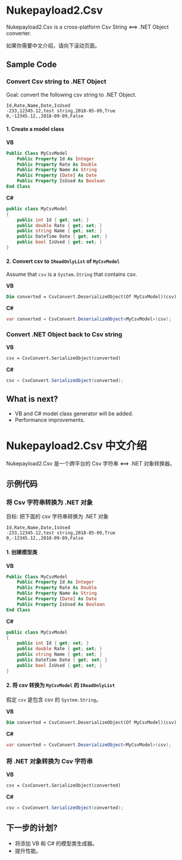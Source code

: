 # Nukepayload2.Csv
Nukepayload2.Csv is a cross-platform Csv String &lt;==&gt; .NET Object converter.

如果你需要中文介绍，请向下滚动页面。

## Sample Code
### Convert Csv string to .NET Object
Goal: convert the following csv string to .NET Object.
```csv
Id,Rate,Name,Date,IsUsed
-233,12345.12,test string,2018-05-09,True
0,-12345.12,,2018-09-09,False
```
#### 1. Create a model class

__VB__
```vb
Public Class MyCsvModel
    Public Property Id As Integer
    Public Property Rate As Double
    Public Property Name As String
    Public Property [Date] As Date
    Public Property IsUsed As Boolean
End Class
```

__C#__
```csharp
public class MyCsvModel
{
    public int Id { get; set; }
    public double Rate { get; set; }
    public string Name { get; set; }
    public DateTime Date { get; set; }
    public bool IsUsed { get; set; }
}
```
#### 2. Convert csv to `IReadOnlyList` of `MyCsvModel`
Assume that `csv` is a `System.String` that contains csv.

__VB__
```vb
Dim converted = CsvConvert.DeserializeObject(Of MyCsvModel)(csv)
```

__C#__
```csharp
var converted = CsvConvert.DeserializeObject<MyCsvModel>(csv);
```

### Convert .NET Object back to Csv string

__VB__
```vb
csv = CsvConvert.SerializeObject(converted)
```

__C#__
```csharp
csv = CsvConvert.SerializeObject(converted);
```

## What is next?
- VB and C# model class generator will be added.
- Performance improvements.

# Nukepayload2.Csv 中文介绍

Nukepayload2.Csv 是一个跨平台的 Csv 字符串 &lt;==&gt; .NET 对象转换器。

## 示例代码
### 将 Csv 字符串转换为 .NET 对象
目标: 把下面的 csv 字符串转换为 .NET 对象
```csv
Id,Rate,Name,Date,IsUsed
-233,12345.12,test string,2018-05-09,True
0,-12345.12,,2018-09-09,False
```
#### 1. 创建模型类

__VB__
```vb
Public Class MyCsvModel
    Public Property Id As Integer
    Public Property Rate As Double
    Public Property Name As String
    Public Property [Date] As Date
    Public Property IsUsed As Boolean
End Class
```

__C#__
```csharp
public class MyCsvModel
{
    public int Id { get; set; }
    public double Rate { get; set; }
    public string Name { get; set; }
    public DateTime Date { get; set; }
    public bool IsUsed { get; set; }
}
```
#### 2. 将 csv 转换为 `MyCsvModel` 的 `IReadOnlyList`
假定 `csv` 是包含 csv 的 `System.String`。

__VB__
```vb
Dim converted = CsvConvert.DeserializeObject(Of MyCsvModel)(csv)
```

__C#__
```csharp
var converted = CsvConvert.DeserializeObject<MyCsvModel>(csv);
```

### 将 .NET 对象转换为 Csv 字符串

__VB__
```vb
csv = CsvConvert.SerializeObject(converted)
```

__C#__
```csharp
csv = CsvConvert.SerializeObject(converted);
```

## 下一步的计划?
- 将添加 VB 和 C# 的模型类生成器。
- 提升性能。
